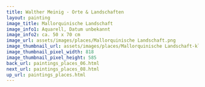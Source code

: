 ```yaml
---
title: Walther Meinig - Orte & Landschaften
layout: painting
image_title: Mallorquinische Landschaft
image_info1: Aquarell, Datum unbekannt
image_info2: ca. 50 x 70 cm
image_url: assets/images/places/Mallorquinische Landschaft.png
image_thumbnail_url: assets/images/places/Mallorquinische Landschaft-klein.png
image_thumbnail_pixel_width: 818
image_thumbnail_pixel_height: 585
back_url: paintings_places_06.html
next_url: paintings_places_08.html
up_url: paintings_places.html
---
```



